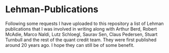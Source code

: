 # Lehman-Publications
Following some requests I have uploaded to this repository a list of Lehman publications that I was involved in writing along with Arthur Berd, Robert McAdie, Marco Naldi, Lutz Schloegl, Saurav Sen, Claus Pedersen, Stuart Turnbull and the rest of the quant credit team. They were first published around 20 years ago.
I hope they can still be of some benefit.
